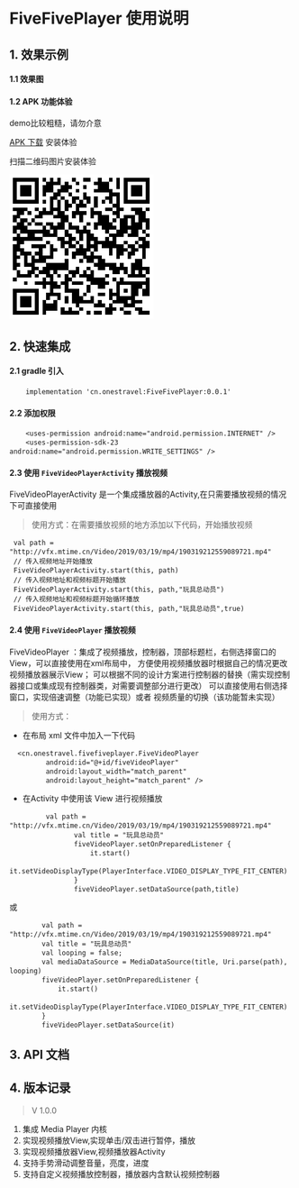 # FiveFivePlayer 使用说明

## 1. 效果示例
#### 1.1 效果图

#### 1.2 APK 功能体验
demo比较粗糙，请勿介意

[APK 下载](resources/apk/FiveFivePlayer.apk?raw=true) 安装体验

扫描二维码图片安装体验


![二维码](resources/apk/FiveFivePlayer_qr_code.png)
## 2. 快速集成
#### 2.1 gradle 引入
```
    implementation 'cn.onestravel:FiveFivePlayer:0.0.1'
```
#### 2.2 添加权限
```
    <uses-permission android:name="android.permission.INTERNET" />
    <uses-permission-sdk-23 android:name="android.permission.WRITE_SETTINGS" />
```
#### 2.3 使用 ``FiveVideoPlayerActivity`` 播放视频

FiveVideoPlayerActivity 是一个集成播放器的Activity,在只需要播放视频的情况下可直接使用

> 使用方式：在需要播放视频的地方添加以下代码，开始播放视频

```
 val path = "http://vfx.mtime.cn/Video/2019/03/19/mp4/190319212559089721.mp4"
 // 传入视频地址开始播放
 FiveVideoPlayerActivity.start(this, path)
 // 传入视频地址和视频标题开始播放
 FiveVideoPlayerActivity.start(this, path,"玩具总动员")
 // 传入视频地址和视频标题开始循环播放
 FiveVideoPlayerActivity.start(this, path,"玩具总动员",true)
```

#### 2.4 使用 ``FiveVideoPlayer`` 播放视频

FiveVideoPlayer ：集成了视频播放，控制器，顶部标题栏，右侧选择窗口的View，可以直接使用在xml布局中，
方便使用视频播放器时根据自己的情况更改视频播放器展示View；
可以根据不同的设计方案进行控制器的替换（需实现控制器接口或集成现有控制器类，对需要调整部分进行更改）
可以直接使用右侧选择窗口，实现倍速调整（功能已实现）或者 视频质量的切换（该功能暂未实现）

> 使用方式：
- 在布局 xml 文件中加入一下代码

```
  <cn.onestravel.fivefiveplayer.FiveVideoPlayer
         android:id="@+id/fiveVideoPlayer"
         android:layout_width="match_parent"
         android:layout_height="match_parent" />
```

- 在Activity 中使用该 View 进行视频播放

```
         val path = "http://vfx.mtime.cn/Video/2019/03/19/mp4/190319212559089721.mp4"
                val title = "玩具总动员"
                fiveVideoPlayer.setOnPreparedListener {
                    it.start()
                    it.setVideoDisplayType(PlayerInterface.VIDEO_DISPLAY_TYPE_FIT_CENTER)
                }
                fiveVideoPlayer.setDataSource(path,title)
```
或

```
        val path = "http://vfx.mtime.cn/Video/2019/03/19/mp4/190319212559089721.mp4"
        val title = "玩具总动员"
        val looping = false;
        val mediaDataSource = MediaDataSource(title, Uri.parse(path), looping)
        fiveVideoPlayer.setOnPreparedListener {
            it.start()
            it.setVideoDisplayType(PlayerInterface.VIDEO_DISPLAY_TYPE_FIT_CENTER)
        }
        fiveVideoPlayer.setDataSource(it)
```


## 3. API 文档



## 4. 版本记录


> V 1.0.0
1. 集成 Media Player 内核
2. 实现视频播放View,实现单击/双击进行暂停，播放
4. 实现视频播放器View,视频播放器Activity
3. 支持手势滑动调整音量，亮度，进度
5. 支持自定义视频播放控制器，播放器内含默认视频控制器

